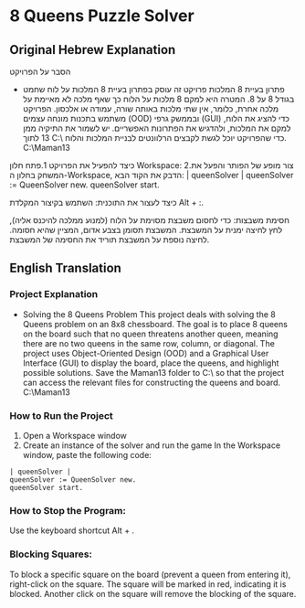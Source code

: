 # 8 Queens Puzzle Solver

## Original Hebrew Explanation

הסבר על הפרויקט
- פתרון בעיית 8 המלכות
פרויקט זה עוסק בפתרון בעיית 8 המלכות על לוח שחמט בגודל 8 על 8. המטרה היא למקם 8 מלכות על הלוח
כך שאף מלכה לא מאיימת על מלכה אחרת, כלומר, אין שתי מלכות באותה שורה, עמודה או אלכסון.
הפרויקט משתמש בתכנות מונחה עצמים (OOD) ובממשק גרפי (GUI) כדי להציג את הלוח, למקם את המלכות,
ולהדגיש את הפתרונות האפשריים.
יש לשמור את התיקיה ממן 13 לתוך C:\ כדי שהפרויקט יוכל לגשת לקבצים הרלוונטים לבניית המלכות והלוח.
C:\Maman13

כיצד להפעיל את הפרויקט
1.פתח חלון Workspace:
2.צור מופע של הפותר והפעל את המשחק
בחלון ה-Workspace, הדבק את הקוד הבא:
| queenSolver |
queenSolver := QueenSolver new.
queenSolver start.

כיצד לעצור את התוכנית:
השתמש בקיצור המקלדת Alt + :.

חסימת משבצות:
כדי לחסום משבצת מסוימת על הלוח (למנוע ממלכה להיכנס אליה), לחץ לחיצה ימנית על המשבצת.
המשבצת תסומן בצבע אדום, המציין שהיא חסומה.
לחיצה נוספת על המשבצת תוריד את החסימה של המשבצת.

## English Translation

### Project Explanation
- Solving the 8 Queens Problem
This project deals with solving the 8 Queens problem on an 8x8 chessboard. The goal is to place 8 queens on the board
such that no queen threatens another queen, meaning there are no two queens in the same row, column, or diagonal.
The project uses Object-Oriented Design (OOD) and a Graphical User Interface (GUI) to display the board, place the queens,
and highlight possible solutions.
Save the Maman13 folder to C:\ so that the project can access the relevant files for constructing the queens and board.
C:\Maman13

### How to Run the Project
1. Open a Workspace window
2. Create an instance of the solver and run the game
In the Workspace window, paste the following code:
```smalltalk
| queenSolver |
queenSolver := QueenSolver new.
queenSolver start.
```

### How to Stop the Program:
Use the keyboard shortcut Alt + .

### Blocking Squares:
To block a specific square on the board (prevent a queen from entering it), right-click on the square.
The square will be marked in red, indicating it is blocked.
Another click on the square will remove the blocking of the square. 